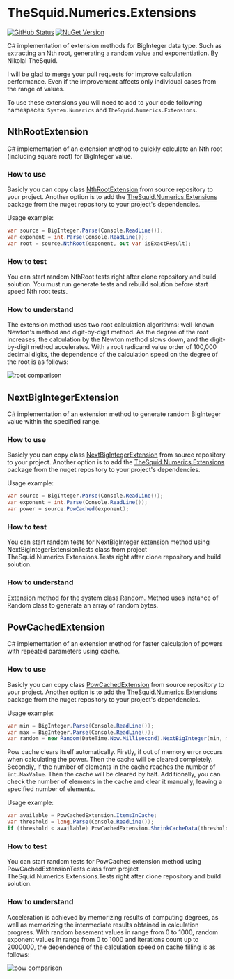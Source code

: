 # TheSquid.Numerics.Extensions
[![GitHub Status](https://github.com/TheSquidCombatant/TheSquid.Numerics.Extensions/actions/workflows/push-main-not-version.yml/badge.svg)](https://github.com/TheSquidCombatant/TheSquid.Numerics.Extensions)
[![NuGet Version](http://img.shields.io/nuget/v/TheSquid.Numerics.Extensions.svg?style=flat&color=green)](https://www.nuget.org/packages/TheSquid.Numerics.Extensions/)

C# implementation of extension methods for BigInteger data type. Such as extracting an Nth root, generating a random value and exponentiation. By Nikolai TheSquid.

I will be glad to merge your pull requests for improve calculation performance. Even if the improvement affects only individual cases from the range of values.

To use these extensions you will need to add to your code following namespaces: `System.Numerics` and `TheSquid.Numerics.Extensions`.

## NthRootExtension
C# implementation of an extension method to quickly calculate an Nth root (including square root) for BigInteger value.

### How to use
Basicly you can copy class [NthRootExtension](TheSquid.Numerics.Extensions/NthRootExtension.cs) from source repository to your project. Another option is to add the [TheSquid.Numerics.Extensions](https://www.nuget.org/packages/TheSquid.Numerics.Extensions/) package from the nuget repository to your project's dependencies.

Usage example:
```csharp
var source = BigInteger.Parse(Console.ReadLine());
var exponent = int.Parse(Console.ReadLine());
var root = source.NthRoot(exponent, out var isExactResult);
```

### How to test
You can start random NthRoot tests right after clone repository and build solution. You must run generate tests and rebuild solution before start speed Nth root tests.

### How to understand
The extension method uses two root calculation algorithms: well-known Newton's method and digit-by-digit method. As the degree of the root increases, the calculation by the Newton method slows down, and the digit-by-digit method accelerates. With a root radicand value order of 100,000 decimal digits, the dependence of the calculation speed on the degree of the root is as follows:

![root comparison](https://user-images.githubusercontent.com/102874947/256707012-6d63160a-b02c-40dd-85b9-43f7b5f8c9e3.jpg)

## NextBigIntegerExtension
C# implementation of an extension method to generate random BigInteger value within the specified range.

### How to use
Basicly you can copy class [NextBigIntegerExtension](TheSquid.Numerics.Extensions/NextBigIntegerExtension.cs) from source repository to your project. Another option is to add the [TheSquid.Numerics.Extensions](https://www.nuget.org/packages/TheSquid.Numerics.Extensions/) package from the nuget repository to your project's dependencies. 

Usage example:
```csharp
var source = BigInteger.Parse(Console.ReadLine());
var exponent = int.Parse(Console.ReadLine());
var power = source.PowCached(exponent);
```

### How to test
You can start random tests for NextBigInteger extension method using NextBigIntegerExtensionTests class from project TheSquid.Numerics.Extensions.Tests right after clone repository and build solution.

### How to understand
Extension method for the system class Random. Method uses instance of Random class to generate an array of random bytes.

## PowCachedExtension
C# implementation of an extension method for faster calculation of powers with repeated parameters using cache.

### How to use
Basicly you can copy class [PowCachedExtension](TheSquid.Numerics.Extensions/PowCachedExtension.cs) from source repository to your project. Another option is to add the [TheSquid.Numerics.Extensions](https://www.nuget.org/packages/TheSquid.Numerics.Extensions/) package from the nuget repository to your project's dependencies.

Usage example:
```csharp
var min = BigInteger.Parse(Console.ReadLine());
var max = BigInteger.Parse(Console.ReadLine());
var random = new Random(DateTime.Now.Millisecond).NextBigInteger(min, max);
```

Pow cache clears itself automatically. Firstly, if out of memory error occurs when calculating the power. Then the cache will be cleared completely. Secondly, if the number of elements in the cache reaches the number of `int.MaxValue`. Then the cache will be cleared by half. Additionally, you can check the number of elements in the cache and clear it manually, leaving a specified number of elements.

Usage example:
```csharp
var available = PowCachedExtension.ItemsInCache;
var threshold = long.Parse(Console.ReadLine());
if (threshold < available) PowCachedExtension.ShrinkCacheData(threshold);
```

### How to test
You can start random tests for PowCached extension method using PowCachedExtensionTests class from project TheSquid.Numerics.Extensions.Tests right after clone repository and build solution.

### How to understand
Acceleration is achieved by memorizing results of computing degrees, as well as memorizing the intermediate results obtained in calculation progress. With random basement values in range from 0 to 1000, random exponent values in range from 0 to 1000 and iterations count up to 2000000, the dependence of the calculation speed on cache filling is as follows:

![pow comparison](https://user-images.githubusercontent.com/102874947/260506546-5cf3d307-cbab-4da6-a1b0-7409f759e516.jpg)
